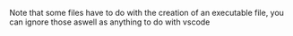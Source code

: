 Note that some files have to do with the creation of an executable file, you can ignore those aswell as anything to do with vscode
